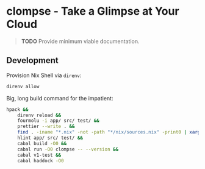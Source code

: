 # clompse - Take a Glimpse at Your Cloud

> **TODO** Provide minimum viable documentation.

## Development

Provision Nix Shell via `direnv`:

```sh
direnv allow
```

Big, long build command for the impatient:

```sh
hpack &&
    direnv reload &&
    fourmolu -i app/ src/ test/ &&
    prettier --write . &&
    find . -iname "*.nix" -not -path "*/nix/sources.nix" -print0 | xargs --null nixpkgs-fmt &&
    hlint app/ src/ test/ &&
    cabal build -O0 &&
    cabal run -O0 clompse -- --version &&
    cabal v1-test &&
    cabal haddock -O0
```
